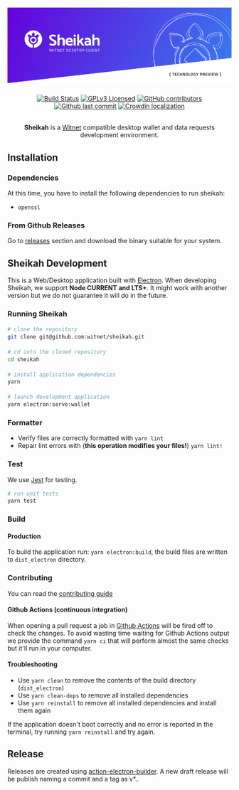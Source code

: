 <div align="center">
    <h1><img src="https://raw.githubusercontent.com/witnet/sheikah/master/.github/header.png" alt="Sheikah"/></a></h1>
    <a href="https://travis-ci.com/witnet/sheikah"><img src="https://travis-ci.com/witnet/sheikah.svg?branch=master" alt="Build Status" /></a>
    <a href="https://github.com/witnet/sheikah/blob/master/LICENSE"><img src="https://img.shields.io/github/license/witnet/sheikah.svg" alt="GPLv3 Licensed" /></a>
    <a href="https://github.com/witnet/sheikah/graphs/contributors"><img src="https://img.shields.io/github/contributors/witnet/sheikah.svg" alt="GitHub contributors" /></a>
    <a href="https://github.com/witnet/sheikah/commits/dev"><img src="https://img.shields.io/github/last-commit/witnet/sheikah.svg" alt="Github last commit" /></a>
    <a href="https://witnet.crowdin.com/sheikah-witnet-wallet"><img src="https://badges.crowdin.net/e/b5251f26e4f4f95a5e772859afa9e492/localized.svg" alt="Crowdin localization" /></a>
    <br /><br />
    <p><strong>Sheikah</strong> is a <a href="https://witnet.io/">Witnet</a> compatible desktop wallet and data requests development environment.</p>
</div>

## Installation

### Dependencies

At this time, you have to install the following dependencies to run sheikah:

- `openssl`

### From Github Releases

Go to [releases](https://github.com/witnet/sheikah/releases) section and download the binary suitable for your system.

## Sheikah Development

This is a Web/Desktop application built with [Electron](https://electronjs.org/). When developing Sheikah, we support **Node CURRENT and LTS+**. It might work with another version but we do not guarantee it will do in the future.


### Running Sheikah

``` bash
# clone the repository
git clone git@github.com:witnet/sheikah.git

# cd into the cloned repository
cd sheikah

# install application dependencies
yarn

# launch development application
yarn electron:serve:wallet
```

### Formatter

* Verify files are correctly formatted with `yarn lint`
* Repair lint errors with (**this operation modifies your files!**) `yarn lint!`

### Test

We use [Jest](https://facebook.github.io/jest/) for testing.

``` bash
# run unit tests
yarn test
```

### Build

#### Production

To build the application run: `yarn electron:build`, the build files are written to `dist_electron` directory.

### Contributing

You can read the [contributing guide](https://github.com/witnet/sheikah/blob/master/.github/CONTRIBUTING.md)

#### Github Actions (continuous integration)

When opening a pull request a job in [Github Actions](https://github.com/features/actions) will be fired off to check the changes. To avoid wasting time waiting for Github Actions output we provide the command `yarn ci` that will perform almost the same checks but it'll run in your computer.

#### Troubleshooting

* Use `yarn clean` to remove the contents of the build directory (`dist_electron`)
* Use `yarn clean-deps` to remove all installed dependencies
* Use `yarn reinstall` to remove all installed dependencies and install them again

If the application doesn't boot correctly and no error is reported in the terminal, try running `yarn reinstall` and try again.

## Release
Releases are created using [action-electron-builder](https://github.com/samuelmeuli/action-electron-builder). A new draft release will be publish naming a commit and a tag as v*.*.*